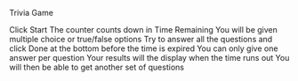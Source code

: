 
Trivia Game

Click Start
The counter counts down in Time Remaining
You will be given multiple choice or true/false options
Try to answer all the questions and click Done at the bottom before the time is expired
You can only give one answer per question
Your results will the display when the time runs out
You will then be able to get another set of questions
